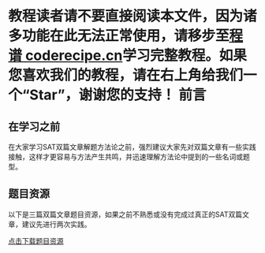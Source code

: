 <notice>教程读者请不要直接阅读本文件，因为诸多功能在此无法正常使用，请移步至[程谱 coderecipe.cn](https://coderecipe.cn/learn/10)学习完整教程。如果您喜欢我们的教程，请在右上角给我们一个“Star”，谢谢您的支持！</notice>
前言
======

在学习之前
-----
在大家学习SAT双篇文章解题方法论之前，强烈建议大家先对双篇文章有一些实践接触，这样才更容易与方法产生共鸣，并迅速理解方法论中提到的一些名词或题型。

题目资源
-----
以下是三篇双篇文章题目资源，如果之前不熟悉或没有完成过真正的SAT双篇文章，建议先进行两次实践。

[点击下载题目资源](https://pan.baidu.com/s/1jtHZpVLi0-YLoZ9YZ8AyBg)